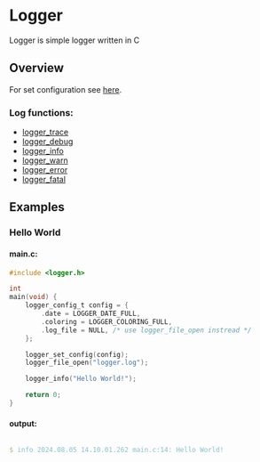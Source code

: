 # Logger
Logger is simple logger written in C

## Overview
For set configuration see [here](#logger_set_config).

### Log functions:
* [logger_trace](#logger_trace)
* [logger_debug](#logger_debug)
* [logger_info](#logger_info)
* [logger_warn](#logger_warn)
* [logger_error](#logger_error)
* [logger_fatal](#logger_fatal)

## Examples
### Hello World
#### main.c:
```c
#include <logger.h>

int
main(void) {
    logger_config_t config = {
        .date = LOGGER_DATE_FULL,
        .coloring = LOGGER_COLORING_FULL,
        .log_file = NULL, /* use logger_file_open instread */
    };

    logger_set_config(config);
    logger_file_open("logger.log");

    logger_info("Hello World!");

    return 0;
}
```
#### output:
<code>
<span style="color:#a3be8c">$</span> <span style="color:#88c0d0">info 2024.08.05 14.10.01.262 main.c:14: Hello World!</span>
</code>
